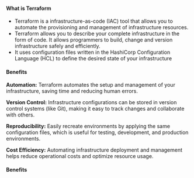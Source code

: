 #### What is Terraform
* Terraform is a infrastructure-as-code (IAC) tool that allows you to automate the provisioning and management of infrastructure resources.
* Terraform allows you to describe your complete infrastructure in the form of code. It allows programmers to build, change and version infrastructure safely and efficiently.
* It uses configuration files written in the HashiCorp Configuration Language (HCL) to define the desired state of your infrastructure
  
#### Benefits
**Automation:** Terraform automates the setup and management of your infrastructure, saving time and reducing human errors.

**Version Control:** Infrastructure configurations can be stored in version control systems (like Git), making it easy to track changes and collaborate with others.

**Reproducibility:** Easily recreate environments by applying the same configuration files, which is useful for testing, development, and production environments.

**Cost Efficiency:** Automating infrastructure deployment and management helps reduce operational costs and optimize resource usage.

#### Benefits




